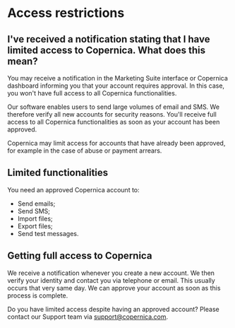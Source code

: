 # Access restrictions

## I've received a notification stating that I have limited access to Copernica. What does this mean?

You may receive a notification in the Marketing Suite interface or Copernica dashboard informing you 
that your account requires approval. In this case, you won't have full access to all Copernica functionalities.

Our software enables users to send large volumes of email and SMS. We therefore verify all new accounts for security reasons. 
You'll receive full access to all Copernica functionalities as soon as your account has been approved.

Copernica may limit access for accounts that have already been approved, for example in the case of abuse or payment arrears.

## Limited functionalities

You need an approved Copernica account to:

* Send emails;
* Send SMS;
* Import files;
* Export files;
* Send test messages.

## Getting full access to Copernica

We receive a notification whenever you create a new account. We then verify your identity and contact you via telephone or email.
This usually occurs that very same day. We can approve your account as soon as this process is complete.

Do you have limited access despite having an approved account? Please contact our Support team via [support@copernica.com](mailto:support@copernica.com).
